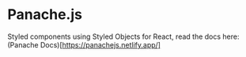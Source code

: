 # Panache.js

Styled components using Styled Objects for React, read the docs here: (Panache Docs)[https://panachejs.netlify.app/]